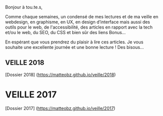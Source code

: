 Bonjour à tou.te.s,

Comme chaque semaines, un condensé de mes lectures et de ma veille en webdesign, en graphisme, en UX, en design d’interface mais aussi des outils pour le web, de l'accessibilité, des articles en rapport avec la tech et/ou le web, du SEO, du CSS et bien sûr des liens Bonus...

En espérant que vous prendrez du plaisir à lire ces articles.
Je vous souhaite une excellente journée et une bonne lecture !
Des bisous...

## VEILLE 2018 
[Dossier 2018] (https://matteobz.github.io/veille/2018)

# VEILLE 2017 
[Dossier 2017] (https://matteobz.github.io/veille/2017)
